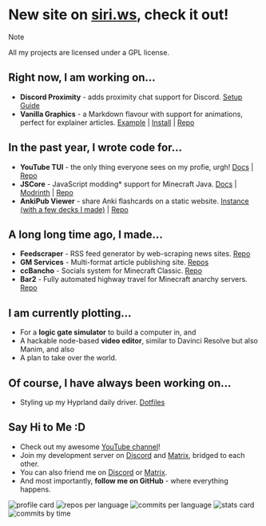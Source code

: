 # New site on [siri.ws](https://siri.ws), check it out!

> [!NOTE]
> 
> All my projects are licensed under a GPL license.

## Right now, I am working on...
- **Discord Proximity** - adds proximity chat support for Discord. [Setup Guide](https://github.com/Siriusmart/DiscordProximity/blob/master/README.md)
- **Vanilla Graphics** - a Markdown flavour with support for animations, perfect for explainer articles. [Example](https://blog.siri.ws/how-to-solve-a-nonogram/) | [Install](https://www.npmjs.com/package/vanillagraphics) | [Repo](https://github.com/siriusmart/vanilla-graphics)

## In the past year, I wrote code for...
- **YouTube TUI** - the only thing everyone sees on my profie, urgh! [Docs](https://tui.siri.ws/youtube) | [Repo](https://github.com/siriusmart/youtube-tui)
- **JSCore** - JavaScript modding\* support for Minecraft Java. [Docs](https://jscore.siri.ws) | [Modrinth](https://modrinth.com/mod/jscore) | [Repo](https://github.com/fabriccore/jscore)
- **AnkiPub Viewer** - share Anki flashcards on a static website. [Instance (with a few decks I made)](https://anki.siri.ws) | [Repo](https://github.com/Siriusmart/ankipub-viewer)

## A long long time ago, I made...
- **Feedscraper** - RSS feed generator by web-scraping news sites. [Repo](https://github.com/siriusmart/feedscraper)
- **GM Services** - Multi-format article publishing site. [Repos](https://github.com/orgs/gmornin/repositories?type=source)
- **ccBancho** - Socials system for Minecraft Classic. [Repo](https://github.com/Siriusmart/ccBancho)
- **Bar2** - Fully automated highway travel for Minecraft anarchy servers. [Repo](https://github.com/Siriusmart/bar2-public)

## I am currently plotting...
- For a **logic gate simulator** to build a computer in, and
- A hackable node-based **video editor**, similar to Davinci Resolve but also Manim, and also
- A plan to take over the world.

## Of course, I have always been working on...
- Styling up my Hyprland daily driver. [Dotfiles](https://github.com/Siriusmart/dotfiles)

## Say Hi to Me :D
- Check out my awesome [YouTube channel](https://youtube.com/@siriusmart)!
- Join my development server on [Discord](https://discord.gg/WAR9aKVFQJ) and [Matrix](https://matrix.to/#/!qrUQMTxUReiPipzwhb:matrix.org?via=matrix.org), bridged to each other. 
- You can also friend me on [Discord](https://discord.com/users/623823202073706496) or [Matrix](https://matrix.to/#/@siriusmart:matrix.org).
- And most importantly, **follow me on GitHub** - where everything happens.

![profile card](https://github-profile-summary-cards.vercel.app/api/cards/profile-details?username=Siriusmart&theme=github_dark)
![repos per language](https://github-profile-summary-cards.vercel.app/api/cards/repos-per-language?username=Siriusmart&theme=github_dark)
![commits per language](https://github-profile-summary-cards.vercel.app/api/cards/most-commit-language?username=Siriusmart&theme=github_dark)
![stats card](https://github-profile-summary-cards.vercel.app/api/cards/stats?username=Siriusmart&theme=github_dark)
![commits by time](https://github-profile-summary-cards.vercel.app/api/cards/productive-time?username=Siriusmart&theme=github_dark)
